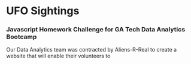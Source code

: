 # UFO Sightings
### Javascript Homework Challenge for GA Tech Data Analytics Bootcamp

Our Data Analytics team was contracted by Aliens-R-Real to create a website that will enable their volunteers to 

